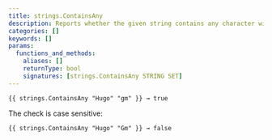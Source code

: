 ```yaml
---
title: strings.ContainsAny
description: Reports whether the given string contains any character within the given set.
categories: []
keywords: []
params:
  functions_and_methods:
    aliases: []
    returnType: bool
    signatures: [strings.ContainsAny STRING SET]
---
```


```go-html-template
{{ strings.ContainsAny "Hugo" "gm" }} → true
```

The check is case sensitive:

```go-html-template
{{ strings.ContainsAny "Hugo" "Gm" }} → false
```
